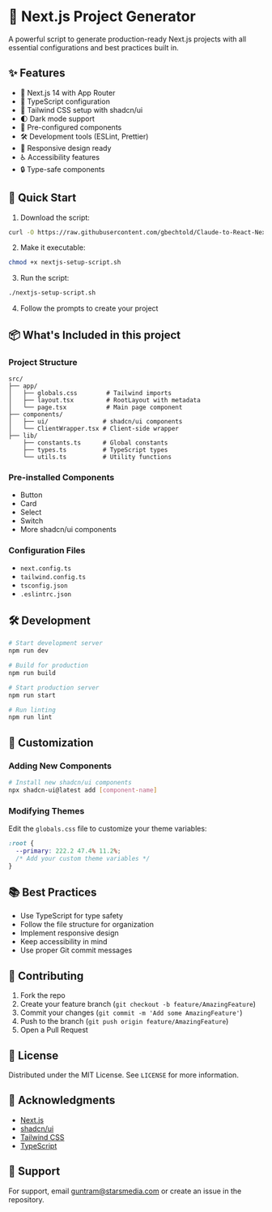 # 🚀 Next.js Project Generator

A powerful script to generate production-ready Next.js projects with all essential configurations and best practices built in.

## ✨ Features

- 🔷 Next.js 14 with App Router
- 📘 TypeScript configuration
- 🎨 Tailwind CSS setup with shadcn/ui
- 🌓 Dark mode support
- 🧩 Pre-configured components
- 🛠️ Development tools (ESLint, Prettier)
- 📱 Responsive design ready
- ♿ Accessibility features
- 🔒 Type-safe components

## 🚀 Quick Start

1. Download the script:

```bash
curl -O https://raw.githubusercontent.com/gbechtold/Claude-to-React-Next/refs/heads/main/nextjs-setup-script.sh
```

2. Make it executable:

```bash
chmod +x nextjs-setup-script.sh
```

3. Run the script:

```bash
./nextjs-setup-script.sh
```

4. Follow the prompts to create your project

## 📦 What's Included in this project

### Project Structure

```
src/
├── app/
│   ├── globals.css        # Tailwind imports
│   ├── layout.tsx         # RootLayout with metadata
│   └── page.tsx           # Main page component
├── components/
│   ├── ui/               # shadcn/ui components
│   └── ClientWrapper.tsx # Client-side wrapper
├── lib/
    ├── constants.ts      # Global constants
    ├── types.ts          # TypeScript types
    └── utils.ts          # Utility functions
```

### Pre-installed Components

- Button
- Card
- Select
- Switch
- More shadcn/ui components

### Configuration Files

- `next.config.ts`
- `tailwind.config.ts`
- `tsconfig.json`
- `.eslintrc.json`

## 🛠️ Development

```bash
# Start development server
npm run dev

# Build for production
npm run build

# Start production server
npm run start

# Run linting
npm run lint
```

## 🔧 Customization

### Adding New Components

```bash
# Install new shadcn/ui components
npx shadcn-ui@latest add [component-name]
```

### Modifying Themes

Edit the `globals.css` file to customize your theme variables:

```css
:root {
  --primary: 222.2 47.4% 11.2%;
  /* Add your custom theme variables */
}
```

## 📚 Best Practices

- Use TypeScript for type safety
- Follow the file structure for organization
- Implement responsive design
- Keep accessibility in mind
- Use proper Git commit messages

## 🤝 Contributing

1. Fork the repo
2. Create your feature branch (`git checkout -b feature/AmazingFeature`)
3. Commit your changes (`git commit -m 'Add some AmazingFeature'`)
4. Push to the branch (`git push origin feature/AmazingFeature`)
5. Open a Pull Request

## 📝 License

Distributed under the MIT License. See `LICENSE` for more information.

## 🙏 Acknowledgments

- [Next.js](https://nextjs.org/)
- [shadcn/ui](https://ui.shadcn.com/)
- [Tailwind CSS](https://tailwindcss.com/)
- [TypeScript](https://www.typescriptlang.org/)

## 🤔 Support

For support, email guntram@starsmedia.com or create an issue in the repository.

